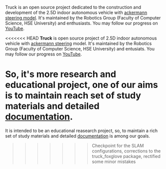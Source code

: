 Truck is an open source project dedicated to the construction and development of the 2.5D indoor autonomous vehicle with [ackermann steering model](https://github.com/robotics-laboratory/truck/blob/master/doc/ackermann_vehicle.md). It's maintained by the Robotics Group (Faculty of Computer Science, HSE University) and enthusiasts. You may follow our progress on [YouTube](https://www.youtube.com/watch?v=hF6cDalz8-I&list=PLR1nN_AQOO9zHpkW-phZnqVywjUCj7zHZ).

<<<<<<< HEAD
**Truck** is open source project of 2.5D indoor autonomous vehicle with [ackermann steering](doc/ackermann_vehicle.md) model.
It's maintained by the Robotics Group (Faculty of Computer Science, HSE University) and entusiats. You may follow our progress on [YouTube](https://www.youtube.com/watch?v=hF6cDalz8-I&list=PLR1nN_AQOO9zHpkW-phZnqVywjUCj7zHZ).

So, it's more research and educational project, one of our aims is to maintain reach set of study materials and detailed [documentation](doc/README.md).
=======
It is intended to be an educational reasearch project, so, to maintain a rich set of study materials and detailed [documentation](https://github.com/robotics-laboratory/truck/blob/master/doc/README.md) is among our goals.
>>>>>>> Checkpoint for the SLAM configurations, corrections to the truck_foxglove package, rectified some minor mistakes
